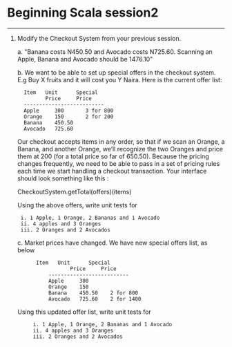 # Beginning Scala session2

------

1. Modify the Checkout System from your previous session.

    a. "Banana costs N450.50 and Avocado costs N725.60.
    Scanning an Apple, Banana and Avocado should be 1476.10"

    b. We want to be able to set up special offers in the checkout system. E.g Buy X fruits and it will cost you Y Naira.
    Here is the current offer list:


         Item   Unit      Special
                Price     Price
         --------------------------
         Apple     300       3 for 800
         Orange    150       2 for 200
         Banana    450.50
         Avocado   725.60

    Our checkout accepts items in any order, so that if we scan an Orange, a Banana, and another Orange, we’ll recognize the two Oranges and price them at 200
    (for a total price so far of 650.50). Because the pricing changes frequently,
    we need to be able to pass in a set of pricing rules each time we start handling a checkout transaction.
    Your interface should look something like this :

    CheckoutSystem.getTotal(offers)(items)

    Using the above offers, write unit tests for

        i. 1 Apple, 1 Orange, 2 Bananas and 1 Avocado
        ii. 4 apples and 3 Oranges
        iii. 2 Oranges and 2 Avocados

    c. Market prices have changed. We have new special offers list, as below

             Item   Unit      Special
                        Price     Price
                 --------------------------
                 Apple     300
                 Orange    150
                 Banana    450.50    2 for 800
                 Avocado   725.60    2 for 1400


     Using this updated offer list, write unit tests for

            i. 1 Apple, 1 Orange, 2 Bananas and 1 Avocado
            ii. 4 apples and 3 Oranges
            iii. 2 Oranges and 2 Avocados

